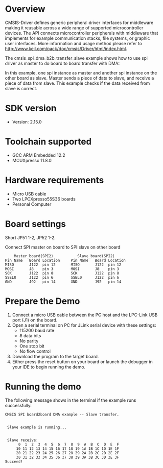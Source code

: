 Overview
========
CMSIS-Driver defines generic peripheral driver interfaces for middleware making it reusable across a wide 
range of supported microcontroller devices. The API connects microcontroller peripherals with middleware 
that implements for example communication stacks, file systems, or graphic user interfaces. 
More information and usage method please refer to http://www.keil.com/pack/doc/cmsis/Driver/html/index.html.

The cmsis_spi_dma_b2b_transfer_slave example shows how to use spi driver as master to do board to board transfer 
with DMA:

In this example, one spi instance as master and another spi instance on the other board as slave. Master sends a 
piece of data to slave, and receive a piece of data from slave. This example checks if the data received from 
slave is correct.

SDK version
===========
- Version: 2.15.0

Toolchain supported
===================
- GCC ARM Embedded  12.2
- MCUXpresso  11.8.0

Hardware requirements
=====================
- Micro USB cable
- Two LPCXpresso55S36 boards
- Personal Computer

Board settings
==============
Short JP51 1-2, JP52 1-2.

Connect SPI master on board to SPI slave on other board
~~~~~~~~~~~~~~~~~~~~~~~~~~~~~~~~~~~~~~~~~~~~~~~~~~~~~~
    Master_board(SPI2)           Slave_board(SPI2)                          
Pin Name   Board Location     Pin Name   Board Location                     
MISO       J122  pin 12       MISO       J122  pin 12 
MOSI       J8    pin 3        MOSI       J8    pin 3
SCK        J122  pin 8        SCK        J122  pin 8
SSEL0      J122  pin 6        SSEL0      J122  pin 6
GND        J92   pin 14       GND        J92   pin 14
~~~~~~~~~~~~~~~~~~~~~~~~~~~~~~~~~~~~~~~~~~~~~~~~~~~~~~
    
Prepare the Demo
================
1. Connect a micro USB cable between the PC host and the LPC-Link USB port (J1) on the board.
2. Open a serial terminal on PC for JLink serial device with these settings:
   - 115200 baud rate
   - 8 data bits
   - No parity
   - One stop bit
   - No flow control
3. Download the program to the target board.
4. Either press the reset button on your board or launch the debugger in your IDE to begin running
   the demo.

Running the demo
================
The following message shows in the terminal if the example runs successfully.

~~~~~~~~~~~~~~~~~~~~~~~~~~~~
CMSIS SPI board2board DMA example -- Slave transfer.


 Slave example is running...


 Slave receive:
      0  1  2  3  4  5  6  7  8  9  A  B  C  D  E  F
     10 11 12 13 14 15 16 17 18 19 1A 1B 1C 1D 1E 1F
     20 21 22 23 24 25 26 27 28 29 2A 2B 2C 2D 2E 2F
     30 31 32 33 34 35 36 37 38 39 3A 3B 3C 3D 3E 3F
Succeed!
~~~~~~~~~~~~~~~~~~~~~~~~~~~~
